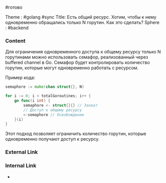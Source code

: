 #готово 

Theme : #golang  #sync
Title: Есть общий ресурс. Хотим, чтобы к нему одновременно обращались только N горутин. Как это сделать?
Sphere : #backend 

### Content

Для ограничения одновременного доступа к общему ресурсу только N горутинами можно использовать семафор, реализованный через buffered channel в Go. Семафор будет контролировать количество горутин, которые могут одновременно работать с ресурсом.

Пример кода:

```go
semaphore := make(chan struct{}, N)

for i := 0; i < totalGoroutines; i++ {
	go func(i int) {
		semaphore <- struct{}{} // Захват
		// Доступ к общему ресурсу
		<-semaphore // Освобождение
	}(i)
}
```

Этот подход позволяет ограничить количество горутин, которые одновременно получают доступ к ресурсу.

### External Link



### Internal Link

- 